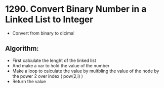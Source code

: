 # 1290. Convert Binary Number in a Linked List to Integer
- Convert from binary to dicimal
## Algorithm:

- First calculate the lenght of the linked list
- And make a var to hold the value of the number 
- Make a loop to calculate the value by multbling the value of the node by the power 2 over index ( pow(2,i) )
- Return the value 
